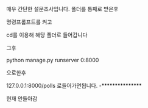 
매우 간단한 설문조사입니다. 폴더를 통째로 받은후

명령프롬프트를 켜고

cd를 이용해 해당 폴더로 들어갑니다

그후

python manage.py runserver 0:8000

으로한후

127.0.0.1:8000/polls
로들어가면됩니다. -***************

현재 안돌아감


